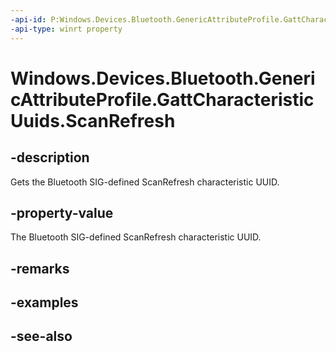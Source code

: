 ----api-id: P:Windows.Devices.Bluetooth.GenericAttributeProfile.GattCharacteristicUuids.ScanRefresh
-api-type: winrt property
---<!-- Property syntaxpublic System.Guid ScanRefresh { get; }--># Windows.Devices.Bluetooth.GenericAttributeProfile.GattCharacteristicUuids.ScanRefresh## -descriptionGets the Bluetooth SIG-defined ScanRefresh characteristic UUID.## -property-valueThe Bluetooth SIG-defined ScanRefresh characteristic UUID.## -remarks## -examples## -see-also